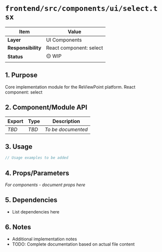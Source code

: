 # `frontend/src/components/ui/select.tsx`

| Item               | Value                                                              |
| ------------------ | ------------------------------------------------------------------ |
| **Layer**          | UI Components                                                           |
| **Responsibility** | React component: select                                                   |
| **Status**         | 🟡 WIP                                                            |

## 1. Purpose

Core implementation module for the ReViewPoint platform. React component: select

## 2. Component/Module API

| Export       | Type     | Description            |
| ------------ | -------- | ---------------------- |
| *TBD*        | *TBD*    | *To be documented*     |

## 3. Usage

```typescript
// Usage examples to be added
```

## 4. Props/Parameters

*For components - document props here*

## 5. Dependencies

- List dependencies here

## 6. Notes

- Additional implementation notes
- TODO: Complete documentation based on actual file content

